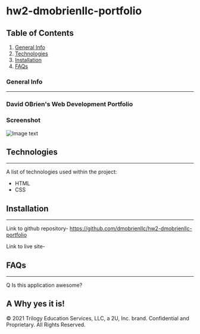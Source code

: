 # hw2-dmobrienllc-portfolio

## Table of Contents
1. [General Info](#general-info)
2. [Technologies](#technologies)
3. [Installation](#installation)
4. [FAQs](#faqs)
### General Info
***
### David OBrien's Web Development Portfolio

### Screenshot
![Image text](./assets/images/finished-screenshot.jpg)

## Technologies
***
A list of technologies used within the project:
  * HTML
  * CSS

## Installation
***

Link to github repository- https://github.com/dmobrienllc/hw2-dmobrienllc-portfolio

Link to live site- 

## FAQs
***

Q Is this application awesome?

A Why yes it is!
---
© 2021 Trilogy Education Services, LLC, a 2U, Inc. brand. Confidential and Proprietary. All Rights Reserved.

